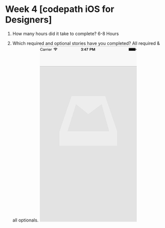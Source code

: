 # Week 4 [codepath iOS for Designers]

1. How many hours did it take to complete?
6-8 Hours
	
2. Which required and optional stories have you completed?
All required & all optionals. ![alt tag](https://raw.githubusercontent.com/brandonsouba/Mailbox/master/assignment3.gif)


